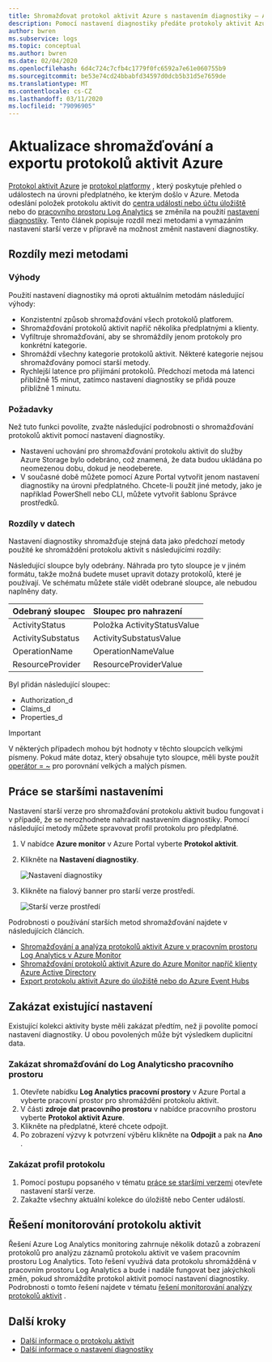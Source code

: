 ```yaml
---
title: Shromažďovat protokol aktivit Azure s nastavením diagnostiky – Azure Monitor | Microsoft Docs
description: Pomocí nastavení diagnostiky předáte protokoly aktivit Azure, abyste Azure Monitor protokoly, úložiště Azure nebo Azure Event Hubs.
author: bwren
ms.subservice: logs
ms.topic: conceptual
ms.author: bwren
ms.date: 02/04/2020
ms.openlocfilehash: 6d4c724c7cfb4c1779f0fc6592a7e61e060755b9
ms.sourcegitcommit: be53e74cd24bbabfd34597d0dcb5b31d5e7659de
ms.translationtype: MT
ms.contentlocale: cs-CZ
ms.lasthandoff: 03/11/2020
ms.locfileid: "79096905"
---
```

# <a name="update-to-azure-activity-log-collection-and-export"></a>Aktualizace shromažďování a exportu protokolů aktivit Azure
[Protokol aktivit Azure](platform-logs-overview.md) je [protokol platformy](platform-logs-overview.md) , který poskytuje přehled o událostech na úrovni předplatného, ke kterým došlo v Azure. Metoda odeslání položek protokolu aktivit do [centra událostí nebo účtu úložiště](activity-log-export.md) nebo do [pracovního prostoru Log Analytics](activity-log-collect.md) se změnila na použití [nastavení diagnostiky](diagnostic-settings.md). Tento článek popisuje rozdíl mezi metodami a vymazáním nastavení starší verze v přípravě na možnost změnit nastavení diagnostiky.


## <a name="differences-between-methods"></a>Rozdíly mezi metodami

### <a name="advantages"></a>Výhody
Použití nastavení diagnostiky má oproti aktuálním metodám následující výhody:

- Konzistentní způsob shromažďování všech protokolů platforem.
- Shromažďování protokolů aktivit napříč několika předplatnými a klienty.
- Vyfiltruje shromažďování, aby se shromáždily jenom protokoly pro konkrétní kategorie.
- Shromáždí všechny kategorie protokolů aktivit. Některé kategorie nejsou shromažďovány pomocí starší metody.
- Rychlejší latence pro přijímání protokolů. Předchozí metoda má latenci přibližně 15 minut, zatímco nastavení diagnostiky se přidá pouze přibližně 1 minutu.

### <a name="considerations"></a>Požadavky
Než tuto funkci povolíte, zvažte následující podrobnosti o shromažďování protokolů aktivit pomocí nastavení diagnostiky.

- Nastavení uchování pro shromažďování protokolu aktivit do služby Azure Storage bylo odebráno, což znamená, že data budou ukládána po neomezenou dobu, dokud je neodeberete.
- V současné době můžete pomocí Azure Portal vytvořit jenom nastavení diagnostiky na úrovni předplatného. Chcete-li použít jiné metody, jako je například PowerShell nebo CLI, můžete vytvořit šablonu Správce prostředků.


### <a name="differences-in-data"></a>Rozdíly v datech
Nastavení diagnostiky shromažďuje stejná data jako předchozí metody použité ke shromáždění protokolu aktivit s následujícími rozdíly:

Následující sloupce byly odebrány. Náhrada pro tyto sloupce je v jiném formátu, takže možná budete muset upravit dotazy protokolů, které je používají. Ve schématu můžete stále vidět odebrané sloupce, ale nebudou naplněny daty.

| Odebraný sloupec | Sloupec pro nahrazení |
|:---|:---|
| ActivityStatus    | Položka ActivityStatusValue    |
| ActivitySubstatus | ActivitySubstatusValue |
| OperationName     | OperationNameValue     |
| ResourceProvider  | ResourceProviderValue  |

Byl přidán následující sloupec:

- Authorization_d
- Claims_d
- Properties_d

> [!IMPORTANT]
> V některých případech mohou být hodnoty v těchto sloupcích velkými písmeny. Pokud máte dotaz, který obsahuje tyto sloupce, měli byste použít [operátor = ~](https://docs.microsoft.com/azure/kusto/query/datatypes-string-operators) pro porovnání velkých a malých písmen.

## <a name="work-with-legacy-settings"></a>Práce se staršími nastaveními
Nastavení starší verze pro shromažďování protokolu aktivit budou fungovat i v případě, že se nerozhodnete nahradit nastavením diagnostiky. Pomocí následující metody můžete spravovat profil protokolu pro předplatné.

1. V nabídce **Azure monitor** v Azure Portal vyberte **Protokol aktivit**.
3. Klikněte na **Nastavení diagnostiky**.

   ![Nastavení diagnostiky](media/diagnostic-settings-subscription/diagnostic-settings.png)

4. Klikněte na fialový banner pro starší verze prostředí.

    ![Starší verze prostředí](media/diagnostic-settings-subscription/legacy-experience.png)


Podrobnosti o používání starších metod shromažďování najdete v následujících článcích.

- [Shromažďování a analýza protokolů aktivit Azure v pracovním prostoru Log Analytics v Azure Monitor](activity-log-collect.md)
- [Shromažďování protokolů aktivit Azure do Azure Monitor napříč klienty Azure Active Directory](activity-log-collect-tenants.md)
- [Export protokolu aktivit Azure do úložiště nebo do Azure Event Hubs](activity-log-export.md)

## <a name="disable-existing-settings"></a>Zakázat existující nastavení
Existující kolekci aktivity byste měli zakázat předtím, než ji povolíte pomocí nastavení diagnostiky. U obou povolených může být výsledkem duplicitní data.

### <a name="disable-collection-into-log-analytics-workspace"></a>Zakázat shromažďování do Log Analyticsho pracovního prostoru

1. Otevřete nabídku **Log Analytics pracovní prostory** v Azure Portal a vyberte pracovní prostor pro shromáždění protokolu aktivit.
2. V části **zdroje dat pracovního prostoru** v nabídce pracovního prostoru vyberte **Protokol aktivit Azure**.
3. Klikněte na předplatné, které chcete odpojit.
4. Po zobrazení výzvy k potvrzení výběru klikněte na **Odpojit** a pak na **Ano** .

### <a name="disable-log-profile"></a>Zakázat profil protokolu

1. Pomocí postupu popsaného v tématu [práce se staršími verzemi](#work-with-legacy-settings) otevřete nastavení starší verze.
2. Zakažte všechny aktuální kolekce do úložiště nebo Center událostí.



## <a name="activity-log-monitoring-solution"></a>Řešení monitorování protokolu aktivit
Řešení Azure Log Analytics monitoring zahrnuje několik dotazů a zobrazení protokolů pro analýzu záznamů protokolu aktivit ve vašem pracovním prostoru Log Analytics. Toto řešení využívá data protokolu shromážděná v pracovním prostoru Log Analytics a bude i nadále fungovat bez jakýchkoli změn, pokud shromáždíte protokol aktivit pomocí nastavení diagnostiky. Podrobnosti o tomto řešení najdete v tématu [řešení monitorování analýzy protokolů aktivit](activity-log-collect.md#activity-logs-analytics-monitoring-solution) .

## <a name="next-steps"></a>Další kroky

* [Další informace o protokolu aktivit](../../azure-resource-manager/management/view-activity-logs.md)
* [Další informace o nastavení diagnostiky](diagnostic-settings.md)
